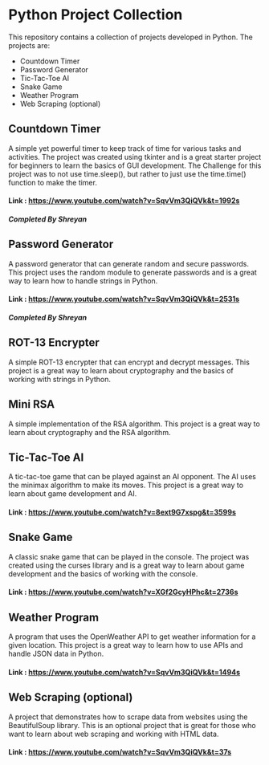 # Python Project Collection

This repository contains a collection of projects developed in Python. The projects are:

-    Countdown Timer
-    Password Generator
-    Tic-Tac-Toe AI
-    Snake Game
-    Weather Program
-    Web Scraping (optional)

## Countdown Timer

A simple yet powerful timer to keep track of time for various tasks and activities. The project was created using tkinter and is a great starter project for beginners to learn the basics of GUI development. The Challenge for this project was to not use time.sleep(), but rather to just use the time.time() function to make the timer.

#### Link : https://www.youtube.com/watch?v=SqvVm3QiQVk&t=1992s

##### Completed By Shreyan

## Password Generator

A password generator that can generate random and secure passwords. This project uses the random module to generate passwords and is a great way to learn how to handle strings in Python.

#### Link : https://www.youtube.com/watch?v=SqvVm3QiQVk&t=2531s

##### Completed By Shreyan

## ROT-13 Encrypter

A simple ROT-13 encrypter that can encrypt and decrypt messages. This project is a great way to learn about cryptography and the basics of working with strings in Python.

## Mini RSA

A simple implementation of the RSA algorithm. This project is a great way to learn about cryptography and the RSA algorithm.

## Tic-Tac-Toe AI

A tic-tac-toe game that can be played against an AI opponent. The AI uses the minimax algorithm to make its moves. This project is a great way to learn about game development and AI.

#### Link : https://www.youtube.com/watch?v=8ext9G7xspg&t=3599s

## Snake Game

A classic snake game that can be played in the console. The project was created using the curses library and is a great way to learn about game development and the basics of working with the console.

#### Link : https://www.youtube.com/watch?v=XGf2GcyHPhc&t=2736s

## Weather Program

A program that uses the OpenWeather API to get weather information for a given location. This project is a great way to learn how to use APIs and handle JSON data in Python.

#### Link : https://www.youtube.com/watch?v=SqvVm3QiQVk&t=1494s

## Web Scraping (optional)

A project that demonstrates how to scrape data from websites using the BeautifulSoup library. This is an optional project that is great for those who want to learn about web scraping and working with HTML data.

#### Link : https://www.youtube.com/watch?v=SqvVm3QiQVk&t=37s
